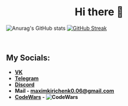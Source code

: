<h1 align="center">Hi there 👋</h1>

![Anurag's GitHub stats](https://github-readme-stats.vercel.app/api?username=mxdnxghts&show_icons=true&theme=radical)
[![GitHub Streak](https://github-readme-streak-stats.herokuapp.com?user=mxdnxghts&theme=midnight-purple&hide_border=true&currStreakLabel=E4289E&background=2B213A&fire=E4289E&sideNums=E4289E&currStreakNum=E4289E)](https://git.io/streak-stats)  

<p></p><br />

## My Socials:
- **[VK](https://vk.com/maxim_lebedev6)**
- **[Telegram](https://t.me/mxdnxghts)** 
- **[Discord](https://discordapp.com/users/712968745127116820)**
- **Mail - maximkirichenk0.06@gmail.com**
- **[CodeWars](https://www.codewars.com/users/mxdnxghts) - ![CodeWars](https://www.codewars.com/users/mxdnxghts/badges/micro)**
<p></p><br />
